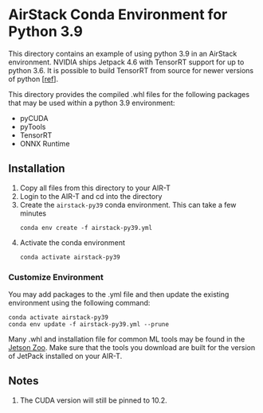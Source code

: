 # AirStack Conda Environment for Python 3.9

This directory contains an example of using python 3.9 in an AirStack environment. NVIDIA
ships Jetpack 4.6 with TensorRT support for up to python 3.6. It is possible to build
TensorRT from source for newer versions of python [[ref](https://forums.developer.nvidia.com/t/tensorrt-on-jetson-with-python-3-9/196131/9)].

This directory provides the compiled .whl files for the following packages that may
be used within a python 3.9 environment:
* pyCUDA
* pyTools
* TensorRT
* ONNX Runtime

## Installation
1. Copy all files from this directory to your AIR-T
2. Login to the AIR-T and cd into the directory
3. Create the `airstack-py39` conda environment. This can take a few minutes
    ```
    conda env create -f airstack-py39.yml
    ```
4. Activate the conda environment
    ```
    conda activate airstack-py39
    ```

### Customize Environment
You may add packages to the .yml file and then update the existing environment using the
following command:
   ```
   conda activate airstack-py39
   conda env update -f airstack-py39.yml --prune
   ```

Many .whl and installation file for common ML tools may be found in the 
[Jetson Zoo](https://elinux.org/Jetson_Zoo). Make sure that the tools you download are
built for the version of JetPack installed on your AIR-T. 

## Notes
1. The CUDA version will still be pinned to 10.2.